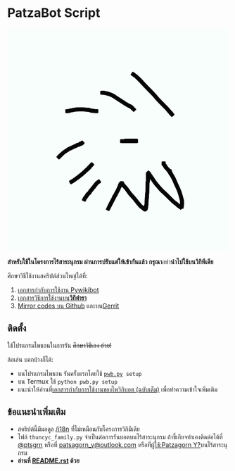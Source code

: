 # PatzaBot Script
![Patza logo](PatzaLogo.svg "Patsagorn logo") 

**สำหรับใช้ในโครงการไร้สาระนุกรม ผ่านการปรับแต่ให้เข้ากันแล้ว กรุณา**อย่า**นำไปใช้บนวิกิพีเดีย**

ศึกษาวิธีใช้งานสคริปต์ส่วนใหญ่ได้ที่:
1. [เอกสารกำกับการใช้งาน Pywikibot](https://m.mediawiki.org/wiki/special:MyLanguage/Manual:Pywikibot)
2. [เอกสารวิธีการใช้งานบน**วิกิตำรา**](https://th.m.wikibooks.org/wiki/%E0%B8%84%E0%B8%B9%E0%B9%88%E0%B8%A1%E0%B8%B7%E0%B8%AD%E0%B8%81%E0%B8%B2%E0%B8%A3%E0%B9%83%E0%B8%8A%E0%B9%89%E0%B9%84%E0%B8%9E%E0%B8%A7%E0%B8%B4%E0%B8%81%E0%B8%B4%E0%B8%9E%E0%B8%B5%E0%B9%80%E0%B8%94%E0%B8%B5%E0%B8%A2)
3. [Mirror codes บน Github](https://github.com/wikimedia/pywikibot) และบน[Gerrit](https://m.mediawiki.org/wiki/special:mylanguage/Manual:Pywikibot/Gerrit)
## ติดตั้ง
ใช้โปรแกรมไพธอนในการรัน ~~ศึกษาวิธีเอง ฮ่วย!~~

ล้อเล่น บอกบ้างก็ได้:
* บนโปรแกรมไพธอน รันครั้งแรกโดยใช้ [`pwb.py`](../blob/master/pwb.py)` setup`
* บน Termux ใช้ `python pwb.py setup`
* แนะนำให้อ่านที่[เอกสารกำกับการใช้งานของไพวิกิบอต (ฉบับเต็ม)](https://doc.wikimedia.org/pywikibot/master/) เพื่อทำความเข้าใจเพิ่มเติม

## ข้อแนะนำเพิ่มเติม
* สคริปต์นี้มีมอดูล [/i18n](../blob/master/i18n) ที่ไม่เหมือนกับโครงการวิกิมีเดีย
* ไฟล์ `thuncyc_family.py` จำเป็นต่อการรันบอตบนไร้สาระนุกรม ถ้าขี้เกียจทำเองติดต่อได้ที่ [@ptsgrn](https://github.com/ptsgrn) หรือที่ [patsagorn_y@outlook.com](mailto:patsagorn_y@outlook.com) หรือที่[ผู้ใช้:Patzagorn Y?](https://ไร้สาระนุกรม.com/wiki/ผู้ใช้:Patzagorn_Y?)บนไร้สาระนุกรม
* **อ่านที่ [README.rst](../blob/master/README.rst) ด้วย**
